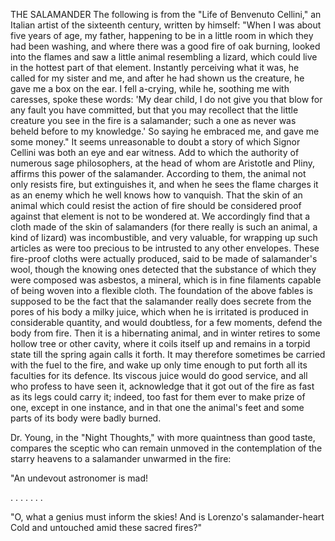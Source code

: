 THE SALAMANDER
  The following is from the "Life of Benvenuto Cellini," an Italian
  artist of the sixteenth century, written by himself: "When I was about
  five years of age, my father, happening to be in a little room in
  which they had been washing, and where there was a good fire of oak
  burning, looked into the flames and saw a little animal resembling a
  lizard, which could live in the hottest part of that element.
  Instantly perceiving what it was, he called for my sister and me,
  and after he had shown us the creature, he gave me a box on the ear. I
  fell a-crying, while he, soothing me with caresses, spoke these words:
  'My dear child, I do not give you that blow for any fault you have
  committed, but that you may recollect that the little creature you see
  in the fire is a salamander; such a one as never was beheld before
  to my knowledge.' So saying he embraced me, and gave me some money."
  It seems unreasonable to doubt a story of which Signor Cellini was
  both an eye and ear witness. Add to which the authority of numerous
  sage philosophers, at the head of whom are Aristotle and Pliny,
  affirms this power of the salamander. According to them, the animal
  not only resists fire, but extinguishes it, and when he sees the flame
  charges it as an enemy which he well knows how to vanquish.
  That the skin of an animal which could resist the action of fire
  should be considered proof against that element is not to be
  wondered at. We accordingly find that a cloth made of the skin of
  salamanders (for there really is such an animal, a kind of lizard) was
  incombustible, and very valuable, for wrapping up such articles as
  were too precious to be intrusted to any other envelopes. These
  fire-proof cloths were actually produced, said to be made of
  salamander's wool, though the knowing ones detected that the substance
  of which they were composed was asbestos, a mineral, which is in
  fine filaments capable of being woven into a flexible cloth.
  The foundation of the above fables is supposed to be the fact that
  the salamander really does secrete from the pores of his body a
  milky juice, which when he is irritated is produced in considerable
  quantity, and would doubtless, for a few moments, defend the body from
  fire. Then it is a hibernating animal, and in winter retires to some
  hollow tree or other cavity, where it coils itself up and remains in a
  torpid state till the spring again calls it forth. It may therefore
  sometimes be carried with the fuel to the fire, and wake up only
  time enough to put forth all its faculties for its defence. Its
  viscous juice would do good service, and all who profess to have
  seen it, acknowledge that it got out of the fire as fast as its legs
  could carry it; indeed, too fast for them ever to make prize of one,
  except in one instance, and in that one the animal's feet and some
  parts of its body were badly burned.

  Dr. Young, in the "Night Thoughts," with more quaintness than good
  taste, compares the sceptic who can remain unmoved in the
  contemplation of the starry heavens to a salamander unwarmed in the
  fire:

  "An undevout astronomer is mad!

  . . . . . . .

  "O, what a genius must inform the skies!
  And is Lorenzo's salamander-heart
  Cold and untouched amid these sacred fires?"
